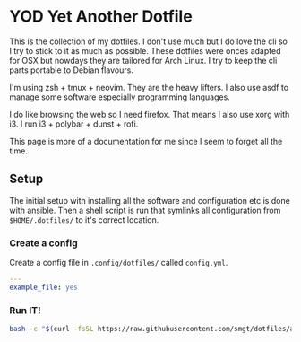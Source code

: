 # YOD Yet Another Dotfile

This is the collection of my dotfiles. I don't use much but I do love the cli so I try to stick to it as much as possible. These dotfiles were onces adapted for OSX but nowdays they are tailored for Arch Linux. I try to keep the cli parts portable to Debian flavours.

I'm using zsh + tmux + neovim. They are the heavy lifters. I also use asdf to manage some software especially programming languages.

I do like browsing the web so I need firefox. That means I also use xorg with i3. I run i3 + polybar + dunst + rofi.

This page is more of a documentation for me since I seem to forget all the time.

## Setup

The initial setup with installing all the software and configuration etc is done with ansible. Then a shell script is run that symlinks all configuration from `$HOME/.dotfiles/` to it's correct location.

### Create a config

Create a config file in `.config/dotfiles/` called `config.yml`.

```yaml
---
example_file: yes
```

### Run IT!

```sh
bash -c "$(curl -fsSL https://raw.githubusercontent.com/smgt/dotfiles/ansible/bin/dotfiles)"
```
